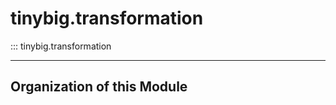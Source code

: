 # tinybig.transformation

::: tinybig.transformation

---------------------------------------
## Organization of this Module


